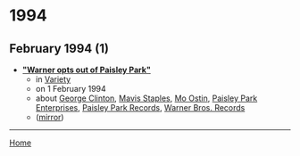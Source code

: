 # 1994

## February 1994 (1)

 - [**"Warner opts out of Paisley Park"**](https://variety.com/1994/music/news/warner-opts-out-of-paisley-park-117965/)
    - in [Variety](../../../publications/u-z/variety/index.md)
    - on 1 February 1994
    - about [George Clinton](../../../topics/george-clinton/index.md), [Mavis Staples](../../../topics/mavis-staples/index.md), [Mo Ostin](../../../topics/mo-ostin/index.md), [Paisley Park Enterprises](../../../topics/paisley-park-enterprises/index.md), [Paisley Park Records](../../../topics/paisley-park-records/index.md), [Warner Bros. Records](../../../topics/warner-bros-records/index.md)
    - ([mirror](https://web.archive.org/web/*/https://variety.com/1994/music/news/warner-opts-out-of-paisley-park-117965/))

----

[Home](../index.md)
